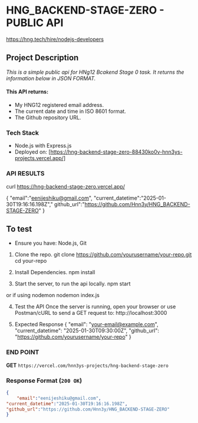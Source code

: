 # HNG_BACKEND-STAGE-ZERO - PUBLIC API 
 https://hng.tech/hire/nodejs-developers


## Project Description
*This is a simple public api for HNg12 Bcakend Stage 0 task. It returns the information below in JSON FORMAT.*

#### This API returns:
- My HNG12 registered email address.
- The current date and time in ISO 8601 format.
- The Github repository URL.

### Tech Stack
- Node.js with Express.js
- Deployed on: [https://hng-backend-stage-zero-88430ko0v-hnn3ys-projects.vercel.app/] 

### API RESULTS
 curl https://hng-backend-stage-zero.vercel.app/

{
    "email":"eenijeshiku@gmail.com",
    "current_datetime":"2025-01-30T19:16:16.198Z","
    github_url":"https://github.com/Hnn3y/HNG_BACKEND-STAGE-ZERO"
}


## To test
- Ensure you have: 
Node.js,
Git

1. Clone the repo. 
git clone https://github.com/yourusername/your-repo.git
cd your-repo

2. Install Dependencies.
npm install

3. Start the server, to run the api locally.
npm start

or if using nodemon
nodemon index.js

4. Test the API
Once the server is running, open your browser or use Postman/cURL to send a GET request to:
http://localhost:3000

5. Expected Response
{
  "email": "your-email@example.com",
  "current_datetime": "2025-01-30T09:30:00Z",
  "github_url": "https://github.com/yourusername/your-repo"
}



### END POINT
**GET** `https://vercel.com/hnn3ys-projects/hng-backend-stage-zero`

### Response Format (`200 OK`)
```json
{
    "email":"eenijeshiku@gmail.com",
"current_datetime":"2025-01-30T19:16:16.198Z",
"github_url":"https://github.com/Hnn3y/HNG_BACKEND-STAGE-ZERO"
} 
